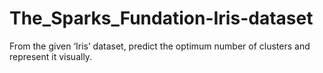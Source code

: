 # The_Sparks_Fundation-Iris-dataset
From the given ‘Iris’ dataset, predict the optimum number of
clusters and represent it visually.
